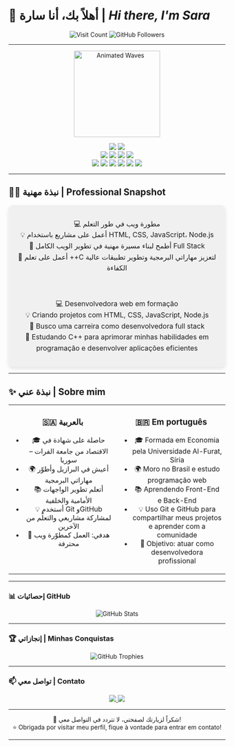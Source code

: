  # 👋 **أهلاً بك، أنا سارة** | *Hi there, I'm Sara*



<!--
<p align="center">
  <img src="https://raw.githubusercontent.com/Sara-source01/Sara-source01/main/assets/Image.png" alt="Banner" width="80%" />
</p>
-->
<p align="center">
  <img src="https://visitor-badge.laobi.icu/badge?page_id=Sara-source01" alt="Visit Count" />
  <img src="https://img.shields.io/github/followers/Sara-source01?label=Followers&style=social" alt="GitHub Followers" />
</p>

---

<p align="center">
  <img src="https://media.giphy.com/media/26xBwdIuRJiAIqHwA/giphy.gif" alt="Animated Waves" width="200" />
</p>


<p align="center">
  <img src="https://img.shields.io/badge/status-em%20aprendizado-ff69b4?style=flat-square&logo=github" />
  <img src="https://img.shields.io/badge/focus-fullstack-blueviolet?style=flat-square" />
  <br/>
  <img src="https://img.shields.io/badge/HTML5-%23E34F26?style=flat-square&logo=html5&logoColor=white" />
  <img src="https://img.shields.io/badge/CSS3-%231572B6?style=flat-square&logo=css3&logoColor=white" />
  <img src="https://img.shields.io/badge/JavaScript-%23F7DF1E?style=flat-square&logo=javascript&logoColor=black" />
  <img src="https://img.shields.io/badge/React-18.2.0-20232A?style=flat-square&logo=react&logoColor=white" />
  <br/>
  <img src="https://img.shields.io/badge/Node.js-18.15.0-green?style=flat-square&logo=node.js&logoColor=white" />
  <img src="https://img.shields.io/badge/Express.js-%23404d59?style=flat-square&logo=express&logoColor=white" />
  <img src="https://img.shields.io/badge/MongoDB-%2347A248?style=flat-square&logo=mongodb&logoColor=white" />
  <img src="https://img.shields.io/badge/Insomnia-%2340B4D4?style=flat-square&logo=insomnia&logoColor=white" />
  <img src="https://img.shields.io/badge/GitHub-100000?style=flat-square&logo=github&logoColor=white" />
  <img src="https://img.shields.io/badge/C++-00599C?style=flat-square&logo=c%2B%2B&logoColor=white" />
</p>



---


## 👩‍💻 نبذة مهنية | Professional Snapshot

<div align="center" style="background-color:#f0f0f0; padding:15px; border-radius:10px; max-width:600px; margin:auto; box-shadow: 0 4px 8px rgba(0,0,0,0.1); font-size:16px; line-height:1.6;">
  
  💻 مطورة ويب في طور التعلم  
  💡 أعمل على مشاريع باستخدام HTML, CSS, JavaScript، Node.js  
  🌱 أطمح لبناء مسيرة مهنية في تطوير الويب الكامل Full Stack  
  📘 أعمل على تعلم ++C لتعزيز مهاراتي البرمجية وتطوير تطبيقات عالية الكفاءة 
  
  <br/>
  
  💻 Desenvolvedora web em formação  
  💡 Criando projetos com HTML, CSS, JavaScript, Node.js  
  🌱 Busco uma carreira como desenvolvedora full stack  
  📘 Estudando C++ para aprimorar minhas habilidades em programação e desenvolver aplicações eficientes

</div>


---

## ✨ نبذة عني | Sobre mim

<table>
  <tr>
    <td align="center" valign="top" width="50%">
      
  ### 🇸🇦 بالعربية
  
  - 🎓 حاصلة على شهادة في الاقتصاد من جامعة الفرات – سوريا  
  - 🌍 أعيش في البرازيل وأطوّر مهاراتي البرمجية  
  - 📚 أتعلم تطوير الواجهات الأمامية والخلفية  
  - 💡 أستخدم Git وGitHub لمشاركة مشاريعي والتعلّم من الآخرين  
  - 🎯 هدفي: العمل كمطوّرة ويب محترفة  
  
  </td>
    <td align="center" valign="top" width="50%">
      
  ### 🇧🇷 Em português
  
  - 🎓 Formada em Economia pela Universidade Al-Furat, Síria  
  - 🌍 Moro no Brasil e estudo programação web  
  - 📚 Aprendendo Front-End e Back-End  
  - 💡 Uso Git e GitHub para compartilhar meus projetos e aprender com a comunidade  
  - 🎯 Objetivo: atuar como desenvolvedora profissional  
  
  </td>
  </tr>
</table>

---

<!--### 🛠️ المهارات | Skills

**Front-End:** HTML5, CSS3, JavaScript, React  
**Back-End:** Node.js, Express, MongoDB  
**Tools:** Git, GitHub, VS Code, Postman, Insomnia

---
-->
<!--### 🌐 مشاريعي | Meus Projetos

<p align="center">
  <a href="https://github.com/Sara-source01/Meu-portfolio" target="_blank">
    <img src="https://img.shields.io/badge/Meu%20Portfólio-FF69B4?style=for-the-badge" alt="Portfolio" />
  </a>
  <a href="https://github.com/Sara-source01/Contacts-API-Toti" target="_blank">
    <img src="https://img.shields.io/badge/Contact%20Manager-00CED1?style=for-the-badge" alt="Contact Manager" />
  </a>
  <a href="https://github.com/Sara-source01/Receita-de-frango-HTML" target="_blank">
    <img src="https://img.shields.io/badge/Receita%20de%20Frango-FFA07A?style=for-the-badge" alt="Receita de Frango" />
  </a>
</p>

---
-->
### 📊 إحصائيات GitHub

<p align="center">
  <img src="https://github-readme-stats.vercel.app/api?username=Sara-source01&show_icons=true&theme=tokyonight" alt="GitHub Stats" />
</p>

---


### 🏆 إنجازاتي | Minhas Conquistas

<!--
<p align="center">
  <img src="https://github-profile-trophy.vercel.app/?username=Sara-source01&theme=tokyonight&row=1&column=5" alt="GitHub Trophies" />
</p>
-->


<p align="center">
  <img src="https://github-profile-trophy.vercel.app/?username=Sara-source01&theme=radical&row=2&column=3" alt="GitHub Trophies" />
</p>



<!--
<p align="center">
  <img src="https://github-profile-trophy.vercel.app/?username=Sara-source01&theme=flat" alt="GitHub Trophies" />
</p>
-->


---


### 📫 تواصل معي | Contato

<p align="center">
  <a href="https://linkedin.com/in/sara-ebrahim-george-24759b324">
    <img src="https://img.shields.io/badge/LinkedIn-blue?style=flat-square&logo=linkedin&logoColor=white" />
  </a>
  <a href="mailto:sara.ebrahim.george@gmail.com">
    <img src="https://img.shields.io/badge/Email-D14836?style=flat-square&logo=gmail&logoColor=white" />
  </a>
</p>

<!--
<p align="center">
  <a href="https://linkedin.com/in/sara-ebrahim-george-24759b324" target="_blank" style="margin-right:15px;">
    <img src="https://cdn.jsdelivr.net/npm/simple-icons@v9/icons/linkedin.svg" alt="LinkedIn" width="24" />
    LinkedIn
  </a>  
  <br>
  <a href="mailto:sara.ebrahim.george@gmail.com">
    <img src="https://cdn.jsdelivr.net/npm/simple-icons@v9/icons/gmail.svg" alt="Email" width="24" />
    sara.ebrahim.george@gmail.com
  </a>
</p>
-->

---

<p align="center">
  🌟 شكراً لزيارتك لصفحتي، لا تتردد في التواصل معي!  
  <br/>⭐ Obrigada por visitar meu perfil, fique à vontade para entrar em contato!
</p>



---
